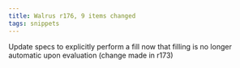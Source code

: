 ```yaml
---
title: Walrus r176, 9 items changed
tags: snippets
---
```


Update specs to explicitly perform a fill now that filling is no longer automatic upon evaluation (change made in r173)
